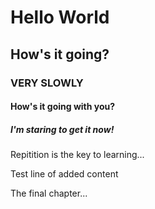 # Hello World
## How's it going?
### VERY SLOWLY
#### How's it going with you?
##### I'm staring to get it now!

Repitition is the key to learning...

Test line of added content

The final chapter...
